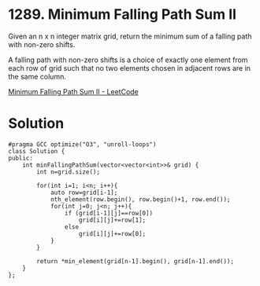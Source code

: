 # 1289. Minimum Falling Path Sum II

Given an n x n integer matrix grid, return the minimum sum of a falling path with non-zero shifts.

A falling path with non-zero shifts is a choice of exactly one element from each row of grid such that no two elements chosen in adjacent rows are in the same column.

[Minimum Falling Path Sum II - LeetCode](https://leetcode.com/problems/minimum-falling-path-sum-ii/)

# Solution

```
#pragma GCC optimize("O3", "unroll-loops")
class Solution {
public:
    int minFallingPathSum(vector<vector<int>>& grid) {
        int n=grid.size();
        
        for(int i=1; i<n; i++){
            auto row=grid[i-1];
            nth_element(row.begin(), row.begin()+1, row.end());
            for(int j=0; j<n; j++){
                if (grid[i-1][j]==row[0])
                    grid[i][j]+=row[1];
                else
                    grid[i][j]+=row[0];
            }
        }
        
        return *min_element(grid[n-1].begin(), grid[n-1].end());
    }
};
```
